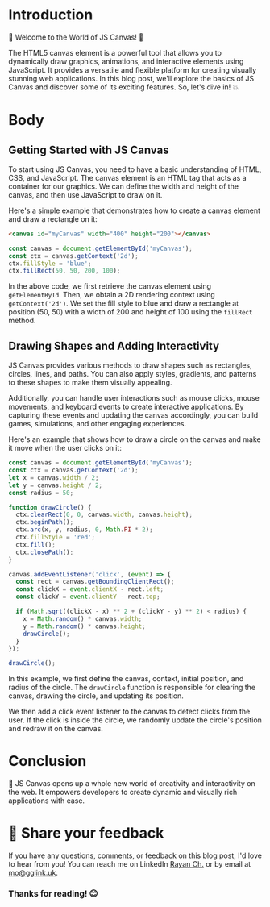 # Introduction

🎨 Welcome to the World of JS Canvas! 🌟

The HTML5 canvas element is a powerful tool that allows you to dynamically draw graphics, animations, and interactive elements using JavaScript. It provides a versatile and flexible platform for creating visually stunning web applications. In this blog post, we'll explore the basics of JS Canvas and discover some of its exciting features. So, let's dive in! 💥

# Body

## Getting Started with JS Canvas

To start using JS Canvas, you need to have a basic understanding of HTML, CSS, and JavaScript. The canvas element is an HTML tag that acts as a container for our graphics. We can define the width and height of the canvas, and then use JavaScript to draw on it.

Here's a simple example that demonstrates how to create a canvas element and draw a rectangle on it:

```html
<canvas id="myCanvas" width="400" height="200"></canvas>
```

```javascript
const canvas = document.getElementById('myCanvas');
const ctx = canvas.getContext('2d');
ctx.fillStyle = 'blue';
ctx.fillRect(50, 50, 200, 100);
```

In the above code, we first retrieve the canvas element using `getElementById`. Then, we obtain a 2D rendering context using `getContext('2d')`. We set the fill style to blue and draw a rectangle at position (50, 50) with a width of 200 and height of 100 using the `fillRect` method.

## Drawing Shapes and Adding Interactivity

JS Canvas provides various methods to draw shapes such as rectangles, circles, lines, and paths. You can also apply styles, gradients, and patterns to these shapes to make them visually appealing.

Additionally, you can handle user interactions such as mouse clicks, mouse movements, and keyboard events to create interactive applications. By capturing these events and updating the canvas accordingly, you can build games, simulations, and other engaging experiences.

Here's an example that shows how to draw a circle on the canvas and make it move when the user clicks on it:

```javascript
const canvas = document.getElementById('myCanvas');
const ctx = canvas.getContext('2d');
let x = canvas.width / 2;
let y = canvas.height / 2;
const radius = 50;

function drawCircle() {
  ctx.clearRect(0, 0, canvas.width, canvas.height);
  ctx.beginPath();
  ctx.arc(x, y, radius, 0, Math.PI * 2);
  ctx.fillStyle = 'red';
  ctx.fill();
  ctx.closePath();
}

canvas.addEventListener('click', (event) => {
  const rect = canvas.getBoundingClientRect();
  const clickX = event.clientX - rect.left;
  const clickY = event.clientY - rect.top;

  if (Math.sqrt((clickX - x) ** 2 + (clickY - y) ** 2) < radius) {
    x = Math.random() * canvas.width;
    y = Math.random() * canvas.height;
    drawCircle();
  }
});

drawCircle();
```

In this example, we first define the canvas, context, initial position, and radius of the circle. The `drawCircle` function is responsible for clearing the canvas, drawing the circle, and updating its position.

We then add a click event listener to the canvas to detect clicks from the user. If the click is inside the circle, we randomly update the circle's position and redraw it on the canvas.

# Conclusion

🎉 JS Canvas opens up a whole new world of creativity and interactivity on the web. It empowers developers to create dynamic and visually rich applications with ease.

# 📣 Share your feedback

If you have any questions, comments, or feedback on this blog post, I'd love to hear from you! You can reach me on LinkedIn [Rayan Ch.](https://www.linkedin.com/in/rayan-ch-b787ab224/) or by email at [mo@gglink.uk](mailto:mo@gglink.uk).

### Thanks for reading! 😊
